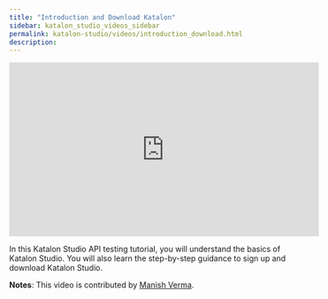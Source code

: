 ```yaml
---
title: "Introduction and Download Katalon"
sidebar: katalon_studio_videos_sidebar
permalink: katalon-studio/videos/introduction_download.html
description: 
---
```


<iframe width="560" height="315" src="https://www.youtube.com/embed/x3kXlN8Y62U" title="YouTube video player" frameborder="0" allow="accelerometer; autoplay; clipboard-write; encrypted-media; gyroscope; picture-in-picture" allowfullscreen></iframe>

In this Katalon Studio API testing tutorial, you will understand the basics of Katalon Studio. You will also learn the step-by-step guidance to sign up and download Katalon Studio.

**Notes**: This video is contributed by [Manish Verma](https://www.youtube.com/channel/UCzOMBStlSDfyai6rWdK3hWw).
